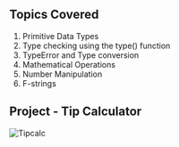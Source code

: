 ## Topics Covered
1. Primitive Data Types
2. Type checking using the type() function
3. TypeError and Type conversion
4. Mathematical Operations
5. Number Manipulation
6. F-strings

## Project - Tip Calculator
![Tipcalc](https://github.com/KeyaBarua/100_Days_To_Learn_Python/assets/52108484/a34eefcb-fcc9-4c70-8ae8-0abe5560a1f3)

